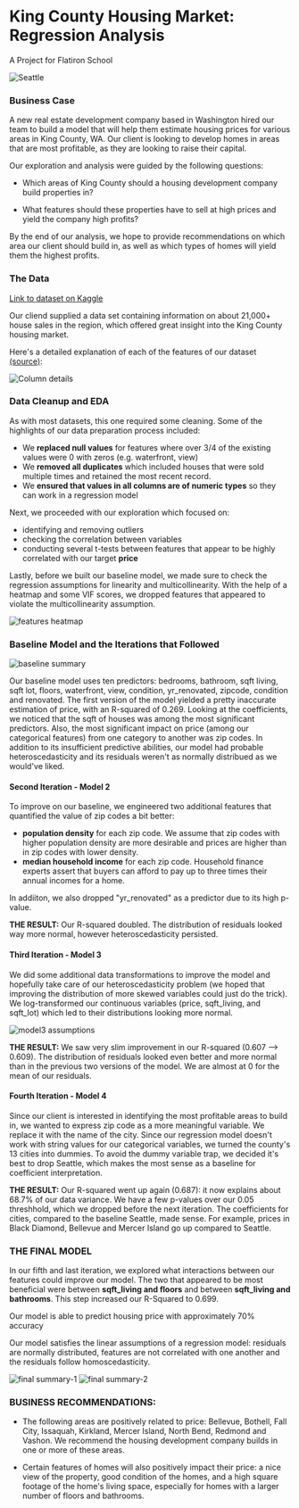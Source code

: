 # King County Housing Market: Regression Analysis
A Project for Flatiron School

![Seattle](images/seattle.jpeg)

### Business Case

A new real estate development company based in Washington hired our team to build a model that will help them estimate housing prices for various areas in King County, WA. Our client is looking to develop homes in areas that are most profitable, as they are looking to raise their capital. 

Our exploration and analysis were guided by the following questions:

* Which areas of King County should a housing development company build properties in? 

* What features should these properties have to sell at high prices and yield the company high profits?

By the end of our analysis, we hope to provide recommendations on which area our client should build in, as well as which types of homes will yield them the highest profits.

### The Data

[Link to dataset on Kaggle](https://www.kaggle.com/harlfoxem/housesalesprediction)

Our cliend supplied a data set containing information on about 21,000+ house sales in the region, which offered great insight into the King County housing market. 

Here's a detailed explanation of each of the features of our dataset [(source)](https://www.slideshare.net/PawanShivhare1/predicting-king-county-house-prices): 

![Column details](images/headers-explained.png)

### Data Cleanup and EDA

As with most datasets, this one required some cleaning. Some of the highlights of our data preparation process included:

* We **replaced null values** for features where over 3/4 of the existing values were 0 with zeros (e.g. waterfront, view)
* We **removed all duplicates** which included houses that were sold multiple times and retained the most recent record. 
* We **ensured that values in all columns are of numeric types** so they can work in a regression model 

Next, we proceeded with our exploration which focused on:

* identifying and removing outliers
* checking the correlation between variables 
* conducting several t-tests between features that appear to be highly correlated with our target **price**

Lastly, before we built our baseline model, we made sure to check the regression assumptions for linearity and multicollinearity. 
With the help of a heatmap and some VIF scores, we dropped features that appeared to violate the multicollinearity assumption. 

![features heatmap](images/heatmap.png)

### Baseline Model and the Iterations that Followed

![baseline summary](images/baseline_model.png)

Our baseline model uses ten predictors: bedrooms, bathroom, sqft living, sqft lot, floors, waterfront, view, condition, yr_renovated, zipcode, condition and renovated. The first version of the model yielded a pretty inaccurate estimation of price, with an R-squared of 0.269. Looking at the coefficients, we noticed that the sqft of houses was among the most significant predictors. Also, the most significant impact on price (among our categorical features) from one category to another was zip codes. In addition to its insufficient predictive abilities, our model had probable heteroscedasticity and its residuals weren't as normally distribued as we would've liked.

#### Second Iteration - Model 2

To improve on our baseline, we engineered two additional features that quantified the value of zip codes a bit better: 

 * **population density** for each zip code. We assume that zip codes with higher population density are more desirable and prices are higher than in zip codes with lower density.
 * **median household income** for each zip code. Household finance experts assert that buyers can afford to pay up to three times their annual incomes for a home.

In addiiton, we also dropped "yr_renovated" as a predictor due to its high p-value. 

**THE RESULT:** Our R-squared doubled. The distribution of residuals looked way more normal, however heteroscedasticity persisted. 

#### Third Iteration - Model 3

We did some additional data transformations to improve the model and hopefully take care of our heteroscedasticity problem (we hoped that improving the distribution of more skewed variables could just do the trick). We log-transformed our continuous variables (price, sqft_living, and sqft_lot) which led to their distributions looking more normal.
 
  ![model3 assumptions](images/model_4_assumptions.png)
 
 **THE RESULT:** We saw very slim improvement in our R-squared (0.607 --> 0.609). The distribution of residuals looked even better and more normal than in the previous two versions of the model. We are almost at 0 for the mean of our residuals. 


#### Fourth Iteration - Model 4

Since our client is interested in identifying the most profitable areas to build in, we wanted to express zip code as a more meaningful variable. We replace it with the name of the city. Since our regression model doesn't work with string values for our categorical variables, we turned the county's 13 cities into dummies. To avoid the dummy variable trap, we decided it's best to drop Seattle, which makes the most sense as a baseline for coefficient interpretation.


**THE RESULT:** Our R-squared went up again (0.687): it now explains about 68.7% of our data variance. We have a few p-values over our 0.05 threshhold, which we dropped before the next iteration. The coefficients for cities, compared to the baseline Seattle, made sense. For example, prices in Black Diamond, Bellevue and Mercer Island go up compared to Seattle.




### THE FINAL MODEL 

In our fifth and last iteration, we explored what interactions between our features could improve our model. The two that appeared to be most beneficial were between **sqft_living and floors** and between **sqft_living and bathrooms**. This step increased our R-Squared to 0.699.

Our model is able to predict housing price with approximately 70% accuracy

Our model satisfies the linear assumptions of a regression model: residuals are normally distributed, features are not correlated with one another and the residuals follow homoscedasticity.

 ![final summary-1](images/final-summary-1.png)
 ![final summary-2](images/final-summary-2.png)
 
 ### BUSINESS RECOMMENDATIONS:
 
* The following areas are positively related to price: Bellevue, Bothell, Fall City, Issaquah, Kirkland, Mercer Island, North Bend, Redmond and Vashon. We recommend the housing development company builds in one or more of these areas.  

* Certain features of homes will also positively impact their price: a nice view of the property, good condition of the homes, and a high square footage of the home's living space, especially for homes with a larger number of floors and bathrooms.

 
 



 

